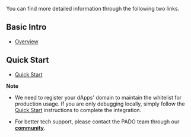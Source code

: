 You can find more detailed information through the following two links.

## Basic Intro

- [Overview](https://docs.padolabs.org/mpc-tls/mpc-tls-sdk/overview)

## Quick Start

- [Quick Start](https://docs.padolabs.org/mpc-tls/mpc-tls-sdk/quickstart)



**Note**

- We need to register your dApps' domain to maintain the whitelist for production usage. If you are only debugging locally, simply follow the [Quick Start](https://docs.padolabs.org/mpc-tls/mpc-tls-sdk/quickstart) instructions to complete the integration. 

- For better tech support, please contact the PADO team through our **[community](https://discord.gg/AYGSqCkZTz)**.
